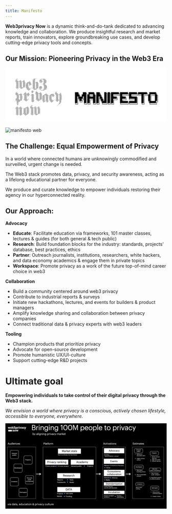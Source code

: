 ```yaml
---
title: Manifesto
---
```


**Web3privacy Now** is a dynamic think-and-do-tank dedicated to advancing knowledge and collaboration. We produce insightful research and market reports, train innovators, explore groundbreaking use cases, and develop cutting-edge privacy tools and concepts.

## Our Mission: Pioneering Privacy in the Web3 Era

![Web3Privacy Now Manifesto](./assets/manifesto-banner.png)

![manifesto web](https://github.com/web3privacy/docs/assets/101947219/be3e7555-533d-4add-83cf-72065d1da05a)


## The Challenge: Equal Empowerment of Privacy

In a world where connected humans are unknowingly commodified and surveilled, urgent change is needed.

The Web3 stack promotes data, privacy, and security awareness, acting as a lifelong educational partner for everyone.

We produce and curate knowledge to empower individuals restoring their agency in our hyperconnected reality.

## Our Approach:

**Advocacy** 
- **Educate**: Facilitate education via frameworks, 101 master classes, lectures & guides (for both general & tech public)
- **Research**: Build foundation blocks for the industry: standards, projects' database, best practices, ethics
- **Partner**: Outreach journalists, institutions, researchers, white hackers, and data economy academics & engage them in private topics
- **Workspace**: Promote privacy as a work of the future top-of-mind career choice in web3

**Collaboration**
- Build a community centered around web3 privacy
- Contribute to industrial reports & surveys
- Initiate new hackathons, lectures, and events for builders & product managers
- Amplify knowledge sharing and collaboration between privacy companies
- Connect traditional data & privacy experts with web3 leaders

**Tooling**
- Champion products that prioritize privacy
- Advocate for open-source development
- Promote humanistic UX/UI-culture
- Support cutting-edge R&D projects

# **Ultimate goal**

**Empowering individuals to take control of their digital privacy through the Web3 stack.**

_We envision a world where privacy is a conscious, actively chosen lifestyle, accessible to everyone, everywhere._

![Bringing 100M users to privacy market](./assets/Bringing-100M-to-privacy-market.png)
